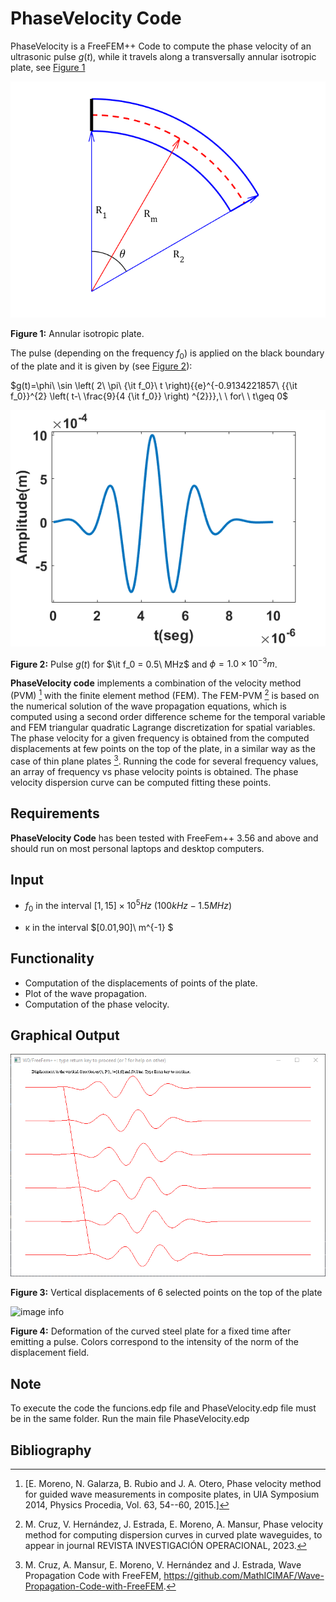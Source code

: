 # PhaseVelocity Code

PhaseVelocity is a FreeFEM++ Code to compute the phase velocity of an ultrasonic pulse $g(t)$, while it travels along a transversally annular isotropic plate, see [Figure 1](/MathICIMAF/Phase-Velocity-Code/tree/main/graficos_curva/sectorcircular.png)

![image info](./graficos_curva/sectorcircular.png "Annular isotropic plate")

**Figure 1:** Annular isotropic plate.

The pulse (depending on the frequency $f_0$) is applied on the black boundary of the plate and it is given by (see [Figure 2](/MathICIMAF/Phase-Velocity-Code/tree/main/graficos_curva/pulse_new.png)):

<!-- ![image info](./graficos_curva/equ1.png) -->

 $g(t)=\phi\ \sin \left( 2\ \pi\ {\it f_0}\ t \right){{e}^{-0.9134221857\ {{\it f_0}}^{2} \left( t-\ \frac{9}{4 {\it f_0}} \right) ^{2}}},\ \ for\ \ t\geq 0$ 

![image info](./graficos_curva/pulse_new.png "Pulse")

**Figure 2:** Pulse $g(t)$ for $\it f_0 = 0.5\ MHz$ and $\phi = 1.0\times 10^{-3}m$.

**PhaseVelocity code** implements a combination of the velocity method (PVM) [^1] with the finite element method (FEM). The FEM-PVM [^2]  is based on the numerical solution of the wave propagation equations, which is computed using a second order difference scheme for the temporal variable and FEM triangular quadratic Lagrange discretization for spatial variables. The phase velocity for a given frequency is obtained from the computed displacements at few points on the top of the plate, in a similar way as the case of thin plane plates [^3]. 
Running the code for several frequency values, an array of frequency vs phase velocity points is obtained. The phase velocity dispersion curve can be computed fitting these points.  

## Requirements
**PhaseVelocity Code** has been tested with FreeFem++ 3.56 and above and should run on most personal laptops and desktop computers.

## Input

- $f_0$ in the interval $[1,15] \times 10^5 Hz\ (100kHz - 1.5MHz)$

- &kappa; in the interval $[0.01,90]\ m^{-1} $  

## Functionality
- Computation of the displacements of points of the plate.
- Plot of the wave propagation.
- Computation of the phase velocity.

## Graphical Output

![image info](./graficos_curva/curvas_policia.png "Vertical displacements of 6 selected points on the top of the plate.")

**Figure 3:** Vertical displacements of 6 selected points on the top of the plate


![image info](./graficos_curva/wave_propagation_cuve.png "Deformation of the curved steel plate for a fixed time
after emitting a pulse. Colors correspond to the intensity of the norm
of the displacement field.")

**Figure 4:** Deformation of the curved steel plate for a fixed time
after emitting a pulse. Colors correspond to the intensity of the norm
of the displacement field.

## Note
To execute the code the funcions.edp file and PhaseVelocity.edp file must be in the same folder. Run the main file PhaseVelocity.edp


## Bibliography
[^1]: [E. Moreno, N. Galarza, B. Rubio and J. A. Otero, Phase velocity method for guided wave measurements in composite plates, in UIA Symposium 2014, Physics Procedia, Vol. 63,  54--60, 2015.]
[^2]: M. Cruz, V. Hernández,  J. Estrada, E. Moreno, A. Mansur, Phase velocity method for computing dispersion curves in curved  plate waveguides, to appear in journal REVISTA INVESTIGACIÓN OPERACIONAL, 2023.
[^3]: M. Cruz, A. Mansur, E. Moreno, V. Hernández and J. Estrada, Wave Propagation Code with FreeFEM, https://github.com/MathICIMAF/Wave-Propagation-Code-with-FreeFEM.
